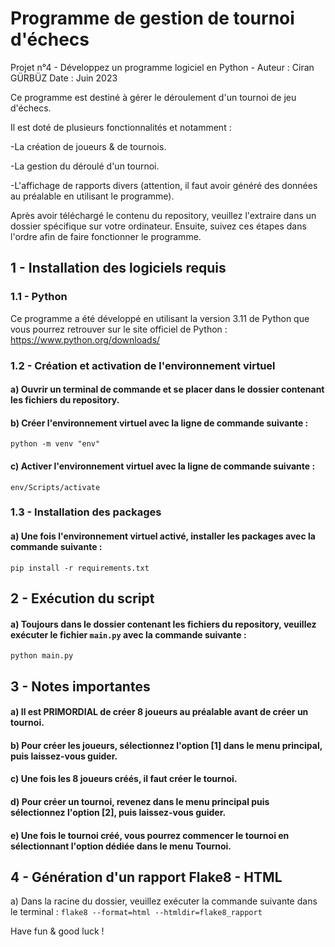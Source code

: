 # Programme de gestion de tournoi d'échecs
Projet n°4 - Développez un programme logiciel en Python - Auteur : Ciran GÜRBÜZ
Date : Juin 2023

Ce programme est destiné à gérer le déroulement d'un tournoi de jeu d'échecs.

Il est doté de plusieurs fonctionnalités et notamment :

-La création de joueurs & de tournois.

-La gestion du déroulé d'un tournoi.

-L'affichage de rapports divers (attention, il faut avoir généré des données au préalable en utilisant le programme).


Après avoir téléchargé le contenu du repository, veuillez l'extraire dans un dossier spécifique sur votre ordinateur. 
Ensuite, suivez ces étapes dans l'ordre afin de faire fonctionner le programme.

## 1 - Installation des logiciels requis

### 1.1 - Python

Ce programme a été développé en utilisant la version 3.11 de Python que vous pourrez retrouver sur le site officiel de Python : https://www.python.org/downloads/


### 1.2 - Création et activation de l'environnement virtuel

#### a) Ouvrir un terminal de commande et se placer dans le dossier contenant les fichiers du repository.
#### b) Créer l'environnement virtuel avec la ligne de commande suivante : 
```python -m venv "env"```
#### c) Activer l'environnement virtuel avec la ligne de commande suivante : 
```env/Scripts/activate```


### 1.3 - Installation des packages

#### a) Une fois l'environnement virtuel activé, installer les packages avec la commande suivante : 
```pip install -r requirements.txt```


## 2 - Exécution du script

#### a) Toujours dans le dossier contenant les fichiers du repository, veuillez exécuter le fichier ```main.py``` avec la commande suivante :
```python main.py```


## 3 - Notes importantes

#### a) Il est PRIMORDIAL de créer 8 joueurs au préalable avant de créer un tournoi.
#### b) Pour créer les joueurs, sélectionnez l'option [1] dans le menu principal, puis laissez-vous guider.
#### c) Une fois les 8 joueurs créés, il faut créer le tournoi.
#### d) Pour créer un tournoi, revenez dans le menu principal puis sélectionnez l'option [2], puis laissez-vous guider.
#### e) Une fois le tournoi créé, vous pourrez commencer le tournoi en sélectionnant l'option dédiée dans le menu Tournoi.


## 4 - Génération d'un rapport Flake8 - HTML

a) Dans la racine du dossier, veuillez exécuter la commande suivante dans le terminal :
```flake8 --format=html --htmldir=flake8_rapport```



Have fun & good luck !
